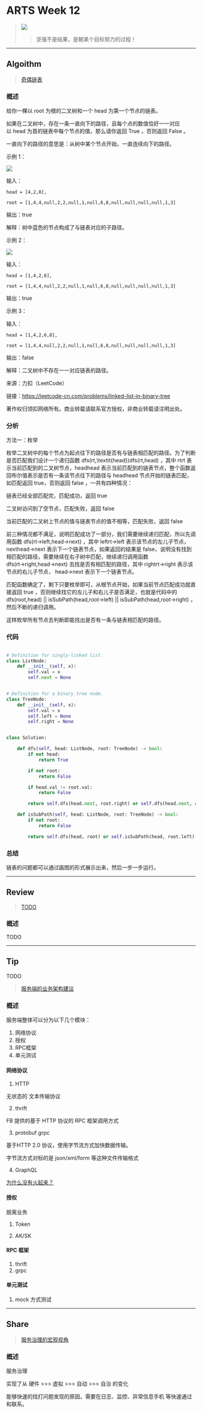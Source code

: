 # ARTS Week 12
>![](https://image.uc.cn/s/wemedia/s/upload/2020/c3aad88339c5233577627dfb7844e0a8.png)
>> 坚强不是结果，是朝某个目标努力的过程！


***
## Algoithm
> [奇偶链表](https://leetcode-cn.com/problems/odd-even-linked-list)

### 概述
给你一棵以 root 为根的二叉树和一个 head 为第一个节点的链表。

如果在二叉树中，存在一条一直向下的路径，且每个点的数值恰好一一对应以 head 为首的链表中每个节点的值，那么请你返回 True ，否则返回 False 。

一直向下的路径的意思是：从树中某个节点开始，一直连续向下的路径。


示例 1：

![](https://assets.leetcode-cn.com/aliyun-lc-upload/uploads/2020/02/29/sample_1_1720.png)

输入：
    
    head = [4,2,8], 
    
    root = [1,4,4,null,2,2,null,1,null,6,8,null,null,null,null,1,3]

输出：true

解释：树中蓝色的节点构成了与链表对应的子路径。


示例 2：

![](https://assets.leetcode-cn.com/aliyun-lc-upload/uploads/2020/02/29/sample_2_1720.png)


输入：

    head = [1,4,2,6], 
       
    root = [1,4,4,null,2,2,null,1,null,6,8,null,null,null,null,1,3]

输出：true

示例 3：

输入：
    
    head = [1,4,2,6,8], 
    
    root = [1,4,4,null,2,2,null,1,null,6,8,null,null,null,null,1,3]

输出：false

解释：二叉树中不存在一一对应链表的路径。



来源：力扣（LeetCode）

链接：https://leetcode-cn.com/problems/linked-list-in-binary-tree

著作权归领扣网络所有。商业转载请联系官方授权，非商业转载请注明出处。


### 分析
方法一：枚举

枚举二叉树中的每个节点为起点往下的路径是否有与链表相匹配的路径。为了判断是否匹配我们设计一个递归函数 dfs(rt,\textit{head})dfs(rt,head) ，其中 rtrt 表示当前匹配到的二叉树节点，headhead 表示当前匹配到的链表节点，整个函数返回布尔值表示是否有一条该节点往下的路径与 headhead 节点开始的链表匹配，如匹配返回 true，否则返回 false ，一共有四种情况：

链表已经全部匹配完，匹配成功，返回 true

二叉树访问到了空节点，匹配失败，返回 false

当前匹配的二叉树上节点的值与链表节点的值不相等，匹配失败，返回 false

前三种情况都不满足，说明匹配成功了一部分，我们需要继续递归匹配，所以先调用函数 dfs(rt→left,head→next) ，其中 leftrt→left 表示该节点的左儿子节点，nexthead→next 表示下一个链表节点，如果返回的结果是 false，说明没有找到相匹配的路径，需要继续在右子树中匹配，继续递归调用函数 dfs(rt→right,head→next) 去找是否有相匹配的路径，其中 rightrt→right 表示该节点的右儿子节点， head→next 表示下一个链表节点。

匹配函数确定了，剩下只要枚举即可，从根节点开始，如果当前节点匹配成功就直接返回 true ，否则继续找它的左儿子和右儿子是否满足，也就是代码中的 dfs(root,head) || isSubPath(head,root->left) || isSubPath(head,root->right) ，然后不断的递归调用。

这样枚举所有节点去判断即能找出是否有一条与链表相匹配的路径。


### 代码

```python

# Definition for singly-linked list.
class ListNode:
    def __init__(self, x):
        self.val = x
        self.next = None


# Definition for a binary tree node.
class TreeNode:
    def __init__(self, x):
        self.val = x
        self.left = None
        self.right = None


class Solution:

    def dfs(self, head: ListNode, root: TreeNode) -> bool:
        if not head:
            return True

        if not root:
            return False

        if head.val != root.val:
            return False

        return self.dfs(head.next, root.right) or self.dfs(head.next, root.left)

    def isSubPath(self, head: ListNode, root: TreeNode) -> bool:
        if not root:
            return False

        return self.dfs(head, root) or self.isSubPath(head, root.left) or self.isSubPath(head, root.right)

```


### 总结
链表的问题都可以通过画图的形式展示出来，然后一步一步运行。


***
## Review
> [TODO](TODO)

### 概述
TODO

***
## Tip
TODO
> [服务端的业务架构建议](https://time.geekbang.org/column/article/134384)

### 概述
服务端整体可以分为以下几个模块：
1. 网络协议
2. 授权
3. RPC框架
4. 单元测试


#### 网络协议
1. HTTP

无状态的 文本传输协议

2. thrift

FB 提供的基于 HTTP 协议的 RPC 框架调用方式

3. protobuf grpc

基于HTTP 2.0 协议，使用字节流方式加快数据传输。

字节流方式对标的是 json/xml/form 等这种文件传输格式


4. GraphQL

[为什么没有火起来？](https://www.zhihu.com/question/38596306)

#### 授权

脱离业务

1. Token

2. AK/SK

#### RPC 框架

1. thrift
2. grpc


#### 单元测试
1. mock 方式测试

***
## Share
>[服务治理的宏观视角](https://time.geekbang.org/column/article/144803)

### 概述
服务治理 

实现了从 硬件 >>> 虚拟 >>> 自动 >>> 自治  的变化

能够快速的找打问题发现的原因，需要在日志、监控、异常信息手机 等快速通过和联系。

